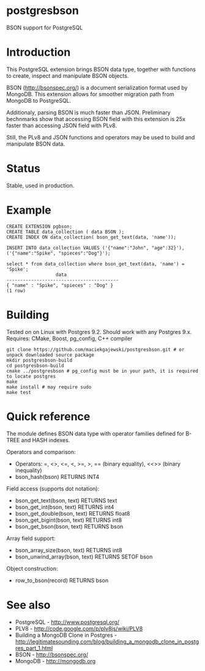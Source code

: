 postgresbson
============

BSON support for PostgreSQL

Introduction
============

This PostgreSQL extension brings BSON data type, together with functions to create, inspect and manipulate BSON objects.

BSON (http://bsonspec.org/) is a document serialization format used by MongoDB.
This extension allows for smoother migration path from MongoDB to PostgreSQL.

Additionaly, parsing BSON is much faster than JSON. Preliminary bechnmarks show that accessing BSON
field with this extension is 25x faster than accessing JSON field with PLv8.

Still, the PLv8 and JSON functions and operators may be used to build and manipulate BSON data.

Status
======

Stable, used in production.


Example
=======

    CREATE EXTENSION pgbson;
    CREATE TABLE data_collection ( data BSON );
    CREATE INDEX ON data_collection( bson_get_text(data, 'name'));
    
    INSERT INTO data_collection VALUES ('{"name":"John", "age":32}'), ('{"name":"Spike", "spieces":"Dog"}');
    
    select * from data_collection where bson_get_text(data, 'name') = 'Spike';
                      data                   
    -----------------------------------------                                                                                                                                                            
    { "name" : "Spike", "spieces" : "Dog" }                                                                                                                                                             
    (1 row)      
    
    

Building
========

Tested on on Linux with Postgres 9.2. Should work with any Postgres 9.x.
Requires: CMake, Boost, pg_config, C++ compiler

    git clone https://github.com/maciekgajewski/postgresbson.git # or unpack downloaded source package
    mkdir postgresbson-build
    cd postgresbson-build
    cmake ../postgresbson # pg_config must be in your path, it is required to locate postgres
    make
    make install # may require sudo
    make test


Quick reference
===============

The module defines BSON data type with operator families defined for B-TREE and HASH indexes.

Operators and comparison:

*  Operators: =, <>, <=, <, >=, >, == (binary equality), <<>> (binary inequality)
*  bson_hash(bson) RETURNS INT4

Field access (supports dot notation):

*  bson_get_text(bson, text) RETURNS text
*  bson_get_int(bson, text) RETURNS int4
*  bson_get_double(bson, text) RETURNS float8
*  bson_get_bigint(bson, text) RETURNS int8
*  bson_get_bson(bson, text) RETURNS bson

Array field support:

*  bson_array_size(bson, text) RETURNS int8
*  bson_unwind_array(bson, text) RETURNS SETOF bson

Object construction:

*  row_to_bson(record) RETURNS bson

See also
========

*  PostgreSQL - http://www.postgresql.org/
*  PLV8 - http://code.google.com/p/plv8js/wiki/PLV8
*  Building a MongoDB Clone in Postgres - http://legitimatesounding.com/blog/building_a_mongodb_clone_in_postgres_part_1.html
*  BSON - http://bsonspec.org/
*  MongoDB - http://mongodb.org



